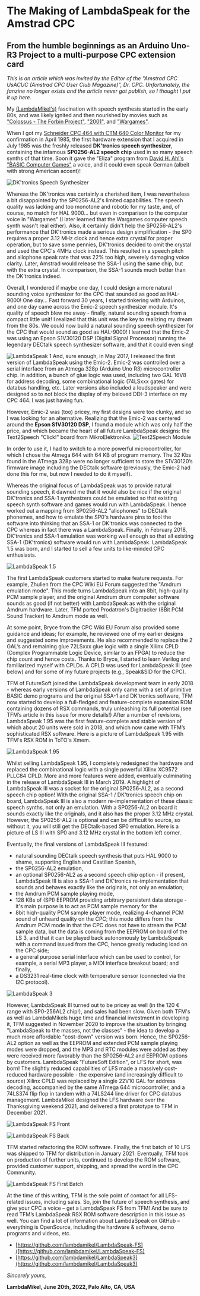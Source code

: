 # The Making of LambdaSpeak for the Amstrad CPC 
## From the humble beginnings as an Arduino Uno-R3 Project to a multi-purpose CPC extension card 

*This is an article which was invited by the Editor of the "Amstrad CPC
UsACUC (Amstrad CPC User Club Magazine)", Dr. CPC. Unfortunately, the
fanzine no longer exists and the article never got publish, so I
thought I put it up here.*

My [(LambdaMikel's)](https://hackaday.io/projects/hacker/138722)
fascination with speech synthesis started in the early 80s, and was
likely ignited and then nourished by movies such as ["Colossus - The
Forbin Project"](https://youtu.be/kyOEwiQhzMI),
["2001"](https://youtu.be/oR_e9y-bka0), and
["Wargames"](https://youtu.be/TQUsLAAZuhU).

When I got my [Schneider CPC 464 with CTM 640 Color
Monitor](articlepics/mycpc.jpg) for my confirmation in April 1985, the
first hardware extension that I acquired in July 1985 was the freshly
released **DK'tronics speech synthesizer**, containing the infamous
**SP0256-AL2 speech chip** used in so many speech synths of that
time. Soon it gave the "Eliza" program from [David H. Ahl's "BASIC
Computer Games"](https://en.wikipedia.org/wiki/BASIC_Computer_Games) a
voice, and it could even speak German (albeit with strong American
accent)!

![DK'tronics Speech Synthesizer](./articlepics/dktronics.png)

Whereas the DK'tronics was certainly a cherished item, I was
nevertheless a bit disappointed by the SP0256-AL2's limited
capabilities. The speech quality was lacking and too monotone and
robotic for my taste, and, of course, no match for HAL 9000... but
even in comparison to the computer voice in "Wargames" (I later
learned that the Wargames computer speech synth wasn't real
either). Also, it certainly didn't help the SP0256-AL2's performance
that DK'tronics made a serious design simplification - the SP0
requires a proper 3.12 MHz clock and hence extra crystal for proper
operation, but to save some pennies, DK'tronics decided to omit the
crystal and used the CPC's 4MHz clock instead. This resulted in a
speech pitch and allophone speak rate that was 22% too high, severely
damaging voice clarity. Later, Amstrad would release the SSA-1
using the same chip, but with the extra crystal. In comparison, the
SSA-1 sounds much better than the DK’tronics indeed.

Overall, I wondered if maybe one day, I could design a more natural
sounding voice synthesizer for the CPC that sounded as good as
HAL-9000! One day...  Fast forward 30 years, I started tinkering with
Arduinos, and one day came across the Emic-2 speech synthesizer
module. It's quality of speech blew me away - finally, natural
sounding speech from a compact little unit! I realized that this unit
was the key to realizing my dream from the 80s. We could now build a
natural sounding speech synthesizer for the CPC that would sound as
good as HAL-9000! I learned that the Emic-2 was using an Epson
S1V30120 DSP (Digital Signal Processor) running the legendary DECtalk
speech synthesizer software, and that it could even sing!

![LambdaSpeak 1](articlepics/emic4cpc.jpg) And, sure enough, in May
2017, I released the first version of LambdaSpeak using the
Emic-2. Emic-2 was controlled over a serial interface from an Atmega
328p (Arduino Uno R3) microcontroller chip. In addition, a bunch of
glue logic was used, including two GAL 16V8 for address decoding, some
combinational logic (74LSxxx gates) for databus handling, etc. Later
versions also included a loudspeaker and were designed so to not block
the display of my beloved DDI-3 interface on my CPC 464. I was just
having fun.

However, Emic-2 was (too) pricey, my first designs were too clunky,
and so I was looking for an alternative. Realizing that the Emic-2 was
centered around the **Epson S1V30120 DSP**, I found a module which was
only half the price, and which became the heart of all future
LambdaSpeak designs: the Text2Speech "Click!" board from
MikroElektronika. ![Text2Speech Module](articlepics/epson.png) 

In order to use it, I had to switch to a more powerful
microcontroller, for which I chose the Atmega 644 with 64 KB of
program memory. The 32 Kbs found in the ATmega 328p were no longer
sufficient to store the S1V30120’s firmware image including the
DECtalk software (previously, the Emic-2 had done this for me, but now
I needed to do it myself).

Whereas the original focus of LambdaSpeak was to provide natural
sounding speech, it dawned me that it would also be nice if the
original DK'tronics and SSA-1 synthesizers could be emulated so that
existing speech synth software and games would run with LambdaSpeak. I
hence worked out a mapping from SP0256-AL2 "allophones" to DECtalk
phonemes, and how to emulate the SP0's hardware pins to fool the
software into thinking that an SSA-1 or DK'tronics was connected to
the CPC whereas in fact there was a LambdaSpeak. Finally, in February
2018, DK'tronics and SSA-1 emulation was working well enough so that
all existing SSA-1 (DK'tronics) software would run with
LambdaSpeak. LambdaSpeak 1.5 was born, and I started to sell a few
units to like-minded CPC enthusiasts.

![LambdaSpeak 1.5](articlepics/ls1.png)

The first LambdaSpeak customers started to make feature requests. For
example, Zhulien from the CPC Wiki EU Forum suggested the "Amdrum
emulation mode". This mode turns LambdaSpeak into an 8bit,
high-quality PCM sample player, and the original Amdrum drum computer
software sounds as good (if not better) with LambdaSpeak as with the
original Amdrum hardware. Later, TFM ported Prodatron's Digitracker
(8Bit PCM Sound Tracker) to Amdrum mode as well.

At some point, Bryce from the CPC Wiki EU Forum also provided some
guidance and ideas; for example, he reviewed one of my earlier designs
and suggested some improvements. He also recommended to replace the 2
GAL’s and remaining glue 72LSxxx glue logic with a single Xilinx CPLD
(Complex Programmable Logic Device, similar to an FPGA) to reduce the
chip count and hence costs. Thanks to Bryce, I started to learn
Verilog and familiarized myself with CPLDs. A CPLD was used for
LambdaSpeak III (see below) and for some of my future projects (e.g.,
Speak&SID for the CPC).


TFM of FutureSoft joined the LambdaSpeak development team in early
2018 - whereas early versions of LambdaSpeak only came with a set of
primitive BASIC demo programs and the original SSA-1 and DK'tronics
software, TFM now started to develop a full-fledged and
feature-complete expansion ROM containing dozens of RSX commands,
truly unleashing its full potential (see TFM’s article in this issue
for more details!)  After a number of revisions, LambdaSpeak 1.95 was
the first feature-complete and stable version of which about 20 units
were sold in 2018, and which now came with TFM’s sophisticated RSX
software. Here is a picture of LambdaSpeak 1.95 with TFM's RSX ROM in
ToTO's Xmem. 

![LambdaSpeak 1.95](articlepics/ls195.png)

Whilst selling LambdaSpeak 1.95, I completely redesigned the hardware
and replaced the combinational logic with a single powerful Xilinx
XC9572 PLLC84 CPLD. More and more features were added, eventually
culminating in the release of LambdaSpeak III in March 2019. A
highlight of LambdaSpeak III was a socket for the original SP0256-AL2,
as a second speech chip option! With the original SSA-1 / DK'tronics
speech chip on board, LambdaSpeak III is also a modern
re-implementation of these classic speech synths, not only an
emulation. With a SP0256-AL2 on board it sounds exactly like the
originals, and it also has the proper 3.12 MHz crystal. However, the
SP0256-AL2 is optional and can be difficult to source, so without it,
you will still get the DECtalk-based SP0 emulation. Here is a picture
of LS III with SP0 and 3.12 MHz crystal in the bottom left corner.

Eventually, the final versions of LambdaSpeak III featured:
- natural sounding DECtalk speech synthesis that puts HAL 9000 to shame, supporting English and Castilian Spanish, 
- the SP0256-AL2 emulation, 
- an optional SP0256-AL2 as a second speech chip option - if present, LambdaSpeak III is also a SSA-1 and DK'tronics re-implementation that sounds and behaves exactly like the originals, not only an emulation; 
- the Amdrum PCM sample playing mode, 
- 128 KBs of (SPI) EEPROM providing arbitrary persistent data storage - it's main purpose is to act as PCM sample memory for the 
- 8bit hiqh-quality PCM sample player mode, realizing 4-channel PCM sound of unheard quality on the CPC; this mode differs from the Amdrum PCM mode in that the CPC does not have to stream the PCM sample data, but the data is coming from the EEPROM on board of the LS 3, and that it can be played back autonomously by LambdaSpeak with a command issued from the CPC, hence greatly reducing load on the CPC side; 
- a general purpose serial interface which can be used to control, for example, a serial MP3 player, a MIDI interface breakout board; and finally, 
- a DS3231 real-time clock with temperature sensor (connected via the I2C protocol).

![LambdaSpeak 3](articlepics/ls3.png)

However, LambdaSpeak III turned out to be pricey as well (in the 120 €
range with SP0-256AL2 chip!), and sales had been slow. Given both
TFM's as well as LambdaMikels huge time and financial investment in
developing it, TFM suggested in November 2020 to improve the situation
by bringing "LambdaSpeak to the masses, not the classes" - the idea to
develop a much more affordable "cost-down" version was born. Hence,
the SP0256-AL2 option as well as the EEPROM and extended PCM sample
playing modes were dropped, and the MP3 and RTC modules were added as
they were received more favorably than the SP0256-AL2 and EEPROM
options by customers. LambdaSpeak "FutureSoft Edition", or LFS for
short, was born!  The slightly reduced capabilities of LFS made a
massively cost-reduced hardware possible - the expensive (and
increasingly difficult to source) Xilinx CPLD was replaced by a single
22V10 GAL for address decoding, accompanied by the same ATmega 644
microcontroller, and a 74LS374 flip flop in tandem with a 74LS244 line
driver for CPC databus management. LambdaMikel designed the LFS
hardware over the Thanksgiving weekend 2021, and delivered a first
prototype to TFM in December 2021.

![LambdaSpeak FS Front](articlepics/lsfs1.jpg)

![LambdaSpeak FS Back](articlepics/lsfs2.jpg)

TFM started refactoring the ROM software. Finally, the first batch of
10 LFS was shipped to TFM for distribution in January 2021.
Eventually, TFM took on production of further units, continued to
develop the ROM software, provided customer support, shipping, and
spread the word in the CPC Community.

![LambdaSpeak FS First Batch](articlepics/lsfs3.jpg)

At the time of this writing, TFM is the sole point of contact for all
LFS-related issues, including sales.  So, join the future of speech
synthesis, and give your CPC a voice – get a LambdaSpeak FS from TFM!
And be sure to read TFM’s LambdaSpeak RSX ROM software description in
this issue as well. You can find a lot of information about
LambdaSpeak on GitHub – everything is OpenSource, including the
hardware & software, demo programs and videos, etc.

- [https://github.com/lambdamikel/LambdaSpeak-FS]([https://github.com/lambdamikel/LambdaSpeak-FS)
- [https://github.com/lambdamikel/LambdaSpeak3](https://github.com/lambdamikel/LambdaSpeak3)

*Sincerely yours,* 

**LambdaMikel, June 20th, 2022, Palo Alto, CA, USA** 




